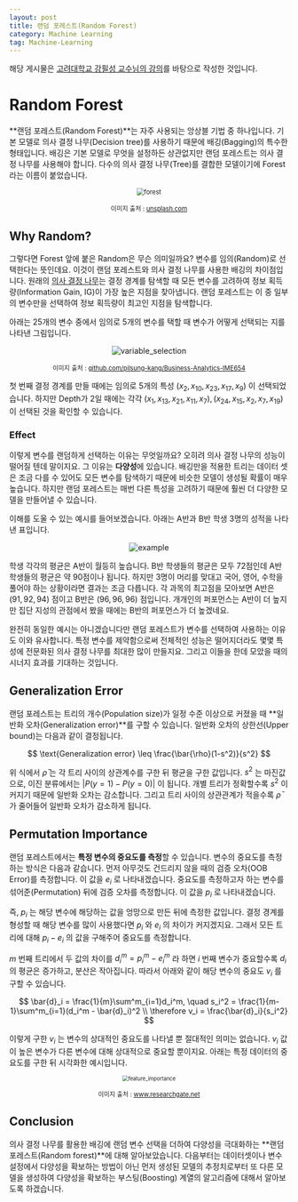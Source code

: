 ```yaml
---
layout: post
title: 랜덤 포레스트(Random Forest)
category: Machine Learning
tag: Machine-Learning
---
```




해당 게시물은 [고려대학교 강필성 교수님의 강의](https://github.com/pilsung-kang/Business-Analytics-IME654-)를 바탕으로 작성한 것입니다.

# Random Forest

**랜덤 포레스트(Random Forest)**는 자주 사용되는 앙상블 기법 중 하나입니다. 기본 모델로 의사 결정 나무(Decision tree)를 사용하기 때문에 배깅(Bagging)의 특수한 형태입니다. 배깅은 기본 모델로 무엇을 설정하든 상관없지만 랜덤 포레스트는 의사 결정 나무를 사용해야 합니다. 다수의 의사 결정 나무(Tree)를 결합한 모델이기에 Forest라는 이름이 붙었습니다.

<p align="center"><img src="https://images.unsplash.com/photo-1425913397330-cf8af2ff40a1?ixid=MXwxMjA3fDB8MHxzZWFyY2h8M3x8Zm9yZXN0fGVufDB8fDB8&amp;ixlib=rb-1.2.1&amp;auto=format&amp;fit=crop&amp;w=500&amp;q=60" alt="forest" style="zoom: 80%;" /></p>

<p align="center" style="font-size:80%">이미지 출처 : <a href="https://unsplash.com/">unsplash.com</a></p>



## Why Random?

그렇다면 Forest 앞에 붙은 Random은 무슨 의미일까요? 변수를 임의(Random)로 선택한다는 뜻인데요. 이것이 랜덤 포레스트와 의사 결정 나무를 사용한 배깅의 차이점입니다. 원래의 [의사 결정 나무](https://yngie-c.github.io/machine%20learning/2020/04/06/decision_tree/)는 결정 경계를 탐색할 때 모든 변수를 고려하여 정보 획득량(Information Gain, IG)이 가장 높은 지점을 찾아냅니다. 랜덤 포레스트는 이 중 일부의 변수만을 선택하여 정보 획득량이 최고인 지점을 탐색합니다.

아래는 25개의 변수 중에서 임의로 5개의 변수를 택할 때 변수가 어떻게 선택되는 지를 나타낸 그림입니다.

<p align="center"><img src="https://user-images.githubusercontent.com/45377884/111717707-f6fcc080-889b-11eb-98ef-8736f8b5f4c9.png" alt="variable_selection"  /></p>

<p align="center" style="font-size:80%">이미지 출처 : <a href="https://github.com/pilsung-kang/Business-Analytics-IME654-">github.com/pilsung-kang/Business-Analytics-IME654</a></p>

첫 번째 결정 경계를 만들 때에는 임의로 5개의 특성 $(x_2, x_{10}, x_{23}, x_{17}, x_9)$ 이 선택되었습니다. 하지만 Depth가 2일 때에는 각각 $(x_1, x_{13}, x_{21}, x_{11}, x_7), (x_{24}, x_{15}, x_2, x_7, x_{19})$ 이 선택된 것을 확인할 수 있습니다.

### Effect

이렇게 변수를 랜덤하게 선택하는 이유는 무엇일까요? 오히려 의사 결정 나무의 성능이 떨어질 텐데 말이지요. 그 이유는 **다양성**에 있습니다. 배깅만을 적용한 트리는 데이터 셋은 조금 다를 수 있어도 모든 변수를 탐색하기 때문에 비슷한 모델이 생성될 확률이 매우 높습니다. 하지만 랜덤 포레스트는 매번 다른 특성을 고려하기 때문에 훨씬 더 다양한 모델을 만들어낼 수 있습니다.

이해를 도울 수 있는 예시를 들어보겠습니다. 아래는 A반과 B반 학생 3명의 성적을 나타낸 표입니다.

<p align="center"><img src="https://user-images.githubusercontent.com/45377884/111719948-48a74a00-88a0-11eb-8517-fa50fb42717c.png" alt="example"  /></p>

학생 각각의 평균은 A반이 월등히 높습니다. B반 학생들의 평균은 모두 72점인데 A반 학생들의 평균은 약 90점이나 됩니다. 하지만 3명이 머리를 맞대고 국어, 영어, 수학을 풀어야 하는 상황이라면 결과는 조금 다릅니다. 각 과목의 최고점을 모아보면 A반은 $(91, 92, 94)$ 점이고 B반은 $(96, 96, 96)$ 점입니다. 개개인의 퍼포먼스는 A반이 더 높지만 집단 지성의 관점에서 봤을 때에는 B반의 퍼포먼스가 더 높겠네요.

완전히 동일한 예시는 아니겠습니다만 랜덤 포레스트가 변수를 선택하여 사용하는 이유도 이와 유사합니다. 특정 변수를 제약함으로써 전체적인 성능은 떨어지더라도 몇몇 특성에 전문화된 의사 결정 나무를 최대한 많이 만들지요. 그리고 이들을 한데 모았을 때의 시너지 효과를 기대하는 것입니다.

## Generalization Error

랜덤 포레스트는 트리의 개수(Population size)가 일정 수준 이상으로 커졌을 때 **일반화 오차(Generalization error)**를 구할 수 있습니다. 일반화 오차의 상한선(Upper bound)는 다음과 같이 결정됩니다.


$$
\text{Generalization error} \leq \frac{\bar{\rho}(1-s^2)}{s^2}
$$


위 식에서 $\bar{\rho}$ 는 각 트리 사이의 상관계수를 구한 뒤 평균을 구한 값입니다. $s^2$ 는 마진값으로, 이진 분류에서는  $\vert P(y=1) - P(y=0) \vert$ 이 됩니다. 개별 트리가 정확할수록 $s^2$ 이 커지기 때문에 일반화 오차는 감소합니다. 그리고 트리 사이의 상관관계가 적을수록 $\bar{\rho}$ 가 줄어들어 일반화 오차가 감소하게 됩니다.

## Permutation Importance

랜덤 포레스트에서는 **특정 변수의 중요도를 측정**할 수 있습니다. 변수의 중요도를 측정하는 방식은 다음과 같습니다. 먼저 아무것도 건드리지 않을 때의 검증 오차(OOB Error)를 측정합니다. 이 값을 $e_i$ 로 나타내겠습니다. 중요도를 측정하고자 하는 변수를 섞어준(Permutation) 뒤에 검증 오차를 측정합니다. 이 값을 $p_i$ 로 나타내겠습니다. 

즉, $p_i$ 는 해당 변수에 해당하는 값을 엉망으로 만든 뒤에 측정한 값입니다. 결정 경계를 형성할 때 해당 변수를 많이 사용했다면 $p_i$ 와 $e_i$ 의 차이가 커지겠지요. 그래서 모든 트리에 대해 $p_i - e_i$ 의 값을 구해주어 중요도를 측정합니다.

$m$ 번째 트리에서 두 값의 차이를 $d^m_i = p^m_i - e^m_i$ 라 하면 $i$ 번째 변수가 중요할수록 $d_i$ 의 평균은 증가하고, 분산은 작아집니다. 따라서 아래와 같이 해당 변수의 중요도 $v_i$ 를 구할 수 있습니다.


$$
\bar{d}_i = \frac{1}{m}\sum^m_{i=1}d_i^m, \quad s_i^2 = \frac{1}{m-1}\sum^m_{i=1}(d_i^m - \bar{d}_i)^2 \\
\therefore v_i = \frac{\bar{d}_i}{s_i^2}
$$


이렇게 구한 $v_i$ 는 변수의 상대적인 중요도를 나타낼 뿐 절대적인 의미는 없습니다. $v_i$ 값이 높은 변수가 다른 변수에 대해 상대적으로 중요할 뿐이지요. 아래는 특정 데이터의 중요도를 구한 뒤 시각화한 예시입니다.

<p align="center"><img src="https://www.researchgate.net/profile/Myat-Aung-3/publication/328307936/figure/fig5/AS:802070386966529@1568239890316/Feature-importance-20-most-important-features-for-logistic-regression-left-and-random.jpg" alt="feature_importance" style="zoom:66%;" /></p>

<p align="center" style="font-size:80%">이미지 출처 : <a href="https://www.researchgate.net/figure/Feature-importance-20-most-important-features-for-logistic-regression-left-and-random_fig5_328307936">www.researchgate.net</a></p>

## Conclusion

의사 결정 나무를 활용한 배깅에 랜덤 변수 선택을 더하여 다양성을 극대화하는 **랜덤 포레스트(Random forest)**에 대해 알아보았습니다. 다음부터는 데이터셋이나 변수 설정에서 다양성을 확보하는 방법이 아닌 먼저 생성된 모델의 추정치로부터 또 다른 모델을 생성하여 다양성을 확보하는 부스팅(Boosting) 계열의 알고리즘에 대해서 알아보도록 하겠습니다.
